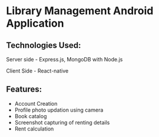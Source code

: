 # Library Management Android Application

## Technologies Used:
Server side - Express.js, MongoDB with Node.js

Client Side - React-native

## Features:
- Account Creation
- Profile photo updation using camera
- Book catalog
- Screenshot capturing of renting details
- Rent calculation
